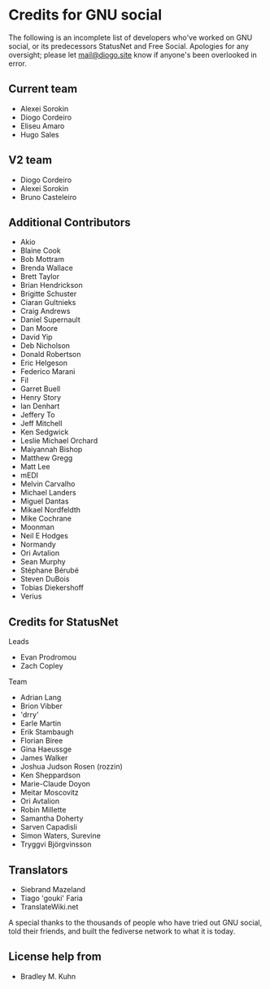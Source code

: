 Credits for GNU social
======================
The following is an incomplete list of developers
who've worked on GNU social, or its predecessors
StatusNet and Free Social. Apologies for any
oversight; please let mail@diogo.site know if
anyone's been overlooked in error.

Current team
------------
* Alexei Sorokin
* Diogo Cordeiro
* Eliseu Amaro
* Hugo Sales

V2 team
-------
* Diogo Cordeiro
* Alexei Sorokin
* Bruno Casteleiro

Additional Contributors
-----------------------
* Akio
* Blaine Cook
* Bob Mottram
* Brenda Wallace
* Brett Taylor
* Brian Hendrickson
* Brigitte Schuster
* Ciaran Gultnieks
* Craig Andrews
* Daniel Supernault
* Dan Moore
* David Yip
* Deb Nicholson
* Donald Robertson
* Eric Helgeson
* Federico Marani
* Fil
* Garret Buell
* Henry Story
* Ian Denhart
* Jeffery To
* Jeff Mitchell
* Ken Sedgwick
* Leslie Michael Orchard
* Maiyannah Bishop
* Matthew Gregg
* Matt Lee
* mEDI
* Melvin Carvalho
* Michael Landers
* Miguel Dantas
* Mikael Nordfeldth
* Mike Cochrane
* Moonman
* Neil E Hodges
* Normandy
* Ori Avtalion
* Sean Murphy
* Stéphane Bérubé
* Steven DuBois
* Tobias Diekershoff
* Verius

Credits for StatusNet
--------------
Leads
* Evan Prodromou
* Zach Copley

Team
* Adrian Lang
* Brion Vibber
* 'drry'
* Earle Martin
* Erik Stambaugh
* Florian Biree
* Gina Haeussge
* James Walker
* Joshua Judson Rosen (rozzin)
* Ken Sheppardson
* Marie-Claude Doyon
* Meitar Moscovitz
* Ori Avtalion
* Robin Millette
* Samantha Doherty
* Sarven Capadisli
* Simon Waters, Surevine
* Tryggvi Björgvinsson

Translators
-----------
* Siebrand Mazeland
* Tiago 'gouki' Faria
* TranslateWiki.net

A special thanks to the thousands of people who
have tried out GNU social, told their friends, and
built the fediverse network to what it is today.

License help from
-----------------
* Bradley M. Kuhn
